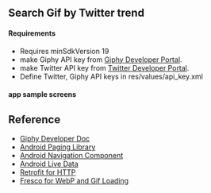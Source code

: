 
## Search Gif by Twitter trend

#### Requirements 

- Requires minSdkVersion 19
- make Giphy API key from [Giphy Developer Portal](https://developers.giphy.com/dashboard/?create=true).
- make Twitter API key from [Twitter Developer Portal](https://developer.twitter.com/). 
- Define Twitter, Giphy API keys in res/values/api_key.xml
 
#### app sample screens



## Reference

- [Giphy Developer Doc](https://developers.giphy.com/docs/api/)
- [Android Paging Library](https://developer.android.com/topic/libraries/architecture/paging?hl=ko)
- [Android Navigation Component](https://developer.android.com/guide/navigation/navigation-getting-started)
- [Android Live Data](https://developer.android.com/topic/libraries/architecture/livedata)
- [Retrofit for HTTP](https://square.github.io/retrofit/)
- [Fresco for WebP and Gif Loading](https://github.com/facebook/fresco)




